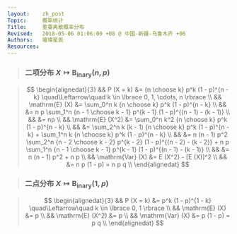 ```yaml
---
layout:    zh_post
Topic:     概率统计
Title:     重要离散概率分布
Revised:   2018-05-06 01:06:00 +08 @ 中国-新疆-乌鲁木齐 +06
Authors:   璀璨星辰
Resources:
---
```


> ### 二项分布 $X \mapsto \mathrm{B_{inary}} (n, p)$

> $$
> \begin{alignedat}{3}
> && P (X = k) &= {n \choose k} p^k (1 - p)^{n - k} \quad\Leftarrow\quad k \in \lbrace 0, 1, \cdots, n \rbrace \\
> && \mathrm{E} (X) &= \sum_0^n k {n \choose k} p^k (1 - p)^{n - k} \\
> && &= n p \sum_1^n {n - 1 \choose k - 1} p^{k - 1} (1 - p)^{(n - 1) - (k - 1)} \\
> && &= np \\
> && \mathrm{E} (X^2) &= \sum_0^n k^2 {n \choose k} p^k (1 - p)^{n - k} \\
> && &= \sum_2^n k (k - 1) {n \choose k} p^k (1 - p)^{n - k} + \sum_1^n k {n \choose k} p^k (1 - p)^{n - k} \\
> && &= n (n - 1) p^2 \sum_2^n {n - 2 \choose k - 2} p^{k - 2} (1 - p)^{(n - 2) - (k - 2)} + n p \sum_1^n {n - 1 \choose k - 1} p^{k - 1} (1 - p)^{(n - 1) - (k - 1)} \\
> && &= n (n - 1) p^2 + n p \\
> && \mathrm{Var} (X) &= E (X^2) - [E (X)]^2 \\
> && &= n p (1 - p) = n p q \\
> \end{alignedat}
> $$
>

> ### 二点分布 $X \mapsto \mathrm{B_{inary}} (1, p)$

> $$
> \begin{alignedat}{3}
> && P (X = k) &= p^k (1 - p)^{1 - k} \quad\Leftarrow\quad k \in \lbrace 0, 1 \rbrace \\
> && \mathrm{E} (X) &= p \\
> && \mathrm{E} (X^2) &= p \\
> && \mathrm{Var} (X) &= p (1 - p) = p q \\
> \end{alignedat}
> $$
>

> ### 